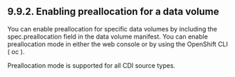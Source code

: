 ## 9.9.2. Enabling preallocation for a data volume

You can enable preallocation for specific data volumes by including the spec.preallocation field in the data volume manifest. You can enable preallocation mode in either the web console or by using the OpenShift CLI ( oc ).

Preallocation mode is supported for all CDI source types.

